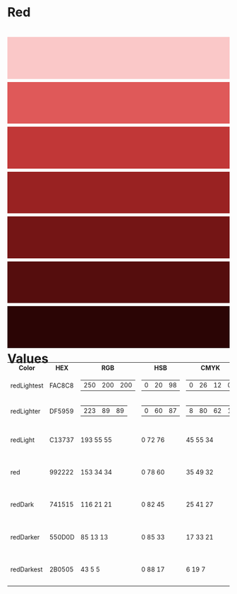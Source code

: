 Red
===
![image](redLightest.png)
![image](redLighter.png)
![image](redLight.png)
![image](red.png)
![image](redDark.png)
![image](redDarker.png)
![image](redDarkest.png)
Values
===

<table style="width: 100%; margin-top: -2em;">
    <tr>
      <th>Color</th>
      <th>HEX</th>
      <th>RGB</th>
      <th>HSB</th>
      <th>CMYK</th>
    </tr>
    <tr>
      <td>redLightest</td>
      <td>FAC8C8</td>
      <td>
        <table>
          <tr>
            <td>250</td>
            <td>200</td>
            <td>200</td>
          </tr>
        </table>
      </td>
      <td>
        <table>
          <tr>
            <td>0</td>
            <td>20</td>
            <td>98</td>
          </tr>
        </table>
      </td>
      <td>
        <table>
          <tr>
            <td>0</td>
            <td>26</td>
            <td>12</td>
            <td>0</td>
          </tr>
        </table>
      </td>
    </tr>
    <tr>
      <td>redLighter</td>
      <td>DF5959</td>
      <td>
        <table>
          <tr>
            <td>223</td>
            <td>89</td>
            <td>89</td>
          </tr>
        </table>
      </td>
      <td>
        <table>
          <tr>
            <td>0</td>
            <td>60</td>
            <td>87</td>
          </tr>
        </table>
      </td>
      <td>
        <table>
          <tr>
            <td>8</td>
            <td>80</td>
            <td>62</td>
            <td>1</td>
          </tr>
        </table>
      </td>
    </tr>
    <tr>
      <td>redLight</td>
      <td>C13737</td>
      <td>193 55 55</td>
      <td>0 72 76</td>
      <td>45 55 34</td>
      <td>17 92 84 6</td>
    </tr>
    <tr>
      <td>red</td>
      <td>992222</td>
      <td>153 34 34</td>
      <td>0 78 60</td>
      <td>35 49 32</td>
      <td>26 97 96 23</td>
    </tr>
    <tr>
      <td>redDark</td>
      <td>741515</td>
      <td>116 21 21</td>
      <td>0 82 45</td>
      <td>25 41 27</td>
      <td>31 98 97 43</td>
    </tr>
    <tr>
      <td>redDarker</td>
      <td>550D0D</td>
      <td>85 13 13</td>
      <td>0 85 33</td>
      <td>17 33 21</td>
      <td>39 91 84 61</td>
    </tr>
    <tr>
      <td>redDarkest</td>
      <td>2B0505</td>
      <td>43 5 5</td>
      <td>0 88 17</td>
      <td>6 19 7</td>
      <td>55 77 69 80</td>
    </tr>
</table>

